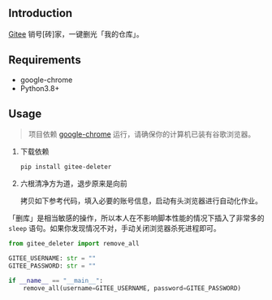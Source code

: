 ## Introduction
[Gitee](https://gitee.com/) 销号[砖]家，一键删光「我的仓库」。

## Requirements

- google-chrome
- Python3.8+

## Usage

> 项目依赖 [google-chrome](https://www.google.com/intl/zh-CN/chrome/) 运行，请确保你的计算机已装有谷歌浏览器。

1. 下载依赖

   ```bash
   pip install gitee-deleter
   ```

2. 六根清净方为道，退步原来是向前

   拷贝如下参考代码，填入必要的账号信息，启动有头浏览器进行自动化作业。

  「删库」是相当敏感的操作，所以本人在不影响脚本性能的情况下插入了非常多的 `sleep` 语句。如果你发现情况不对，手动关闭浏览器杀死进程即可。

   ```python
   from gitee_deleter import remove_all
   
   GITEE_USERNAME: str = ""
   GITEE_PASSWORD: str = ""
   
   if __name__ == "__main__":
       remove_all(username=GITEE_USERNAME, password=GITEE_PASSWORD)
   
   ```

